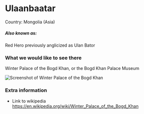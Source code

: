 # Ulaanbaatar

Country: Mongolia (Asia)

##### Also known as:

Red Hero previously anglicized as Ulan Bator

### What we would like to see there

Winter Palace of the Bogd Khan, or the Bogd Khan Palace Museum

![Screenshot of Winter Palace of the Bogd Khan](https://lh3.googleusercontent.com/p/AF1QipPp9cB9p3fnZDku2DgMzkKxOketQIWH9zmyaoOy=s680-w680-h510)

### Extra information

- Link to wikipedia https://en.wikipedia.org/wiki/Winter_Palace_of_the_Bogd_Khan
